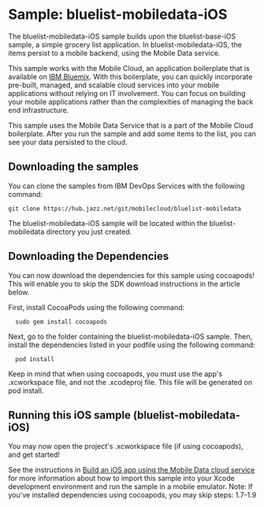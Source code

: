 Sample: bluelist-mobiledata-iOS
===

The bluelist-mobiledata-iOS sample builds upon the bluelist-base-iOS sample, a simple grocery list application.  In bluelist-mobiledata-iOS, the items persist to a mobile backend, using the Mobile Data service.

This sample works with the Mobile Cloud, an application boilerplate that is available on [IBM Bluemix](https://www.ng.bluemix.net).  With this boilerplate, you can quickly incorporate pre-built, managed, and scalable cloud services into your mobile applications without relying on IT involvement. You can focus on building your mobile applications rather than the complexities of managing the back end infrastructure.

This sample uses the Mobile Data Service that is a part of the Mobile Cloud boilerplate.  After you run the sample and add some items to the list, you can see your data persisted to the cloud.

Downloading the samples
---
You can clone the samples from IBM DevOps Services with the following command:

    git clone https://hub.jazz.net/git/mobilecloud/bluelist-mobiledata

The bluelist-mobiledata-iOS sample will be located within the bluelist-mobiledata directory you just created.

Downloading the Dependencies
---

You can now download the dependencies for this sample using cocoapods!
This will enable you to skip the SDK download instructions in the article below.

First, install CocoaPods using the following command:

      sudo gem install cocoapods

Next, go to the folder containing the bluelist-mobiledata-iOS sample.  Then, install the
dependencies listed in your podfile using the following command:

      pod install

Keep in mind that when using cocoapods, you must use the app's .xcworkspace file, and not
the .xcodeproj file.  This file will be generated on pod install.


Running this iOS sample (bluelist-mobiledata-iOS)
---

You may now open the project's .xcworkspace file (if using cocoapods), and get started!

See the instructions in [Build an iOS app using the Mobile Data cloud service](http://www.ibm.com/developerworks/library/mo-ios-mobiledata-app/index.html) for more information about how to import this sample into your Xcode development environment and run the sample in a mobile emulator.
Note: If you've installed dependencies using cocoapods, you may skip steps: 1.7-1.9

